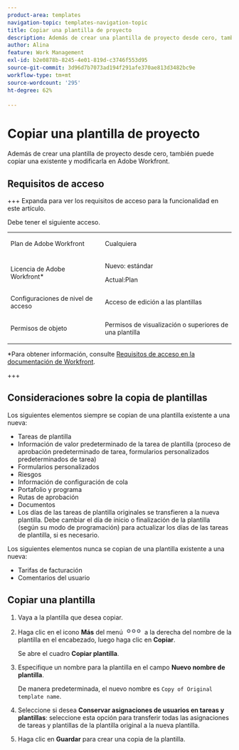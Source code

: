 ```yaml
---
product-area: templates
navigation-topic: templates-navigation-topic
title: Copiar una plantilla de proyecto
description: Además de crear una plantilla de proyecto desde cero, también puede copiar una existente y modificarla.
author: Alina
feature: Work Management
exl-id: b2e0878b-8245-4e01-819d-c3746f553d95
source-git-commit: 3d96d7b7073ad194f291afe370ae813d3482bc9e
workflow-type: tm+mt
source-wordcount: '295'
ht-degree: 62%

---
```


# Copiar una plantilla de proyecto

<!--Audited: 5/2025-->

Además de crear una plantilla de proyecto desde cero, también puede copiar una existente y modificarla en Adobe Workfront.

## Requisitos de acceso

+++ Expanda para ver los requisitos de acceso para la funcionalidad en este artículo.

Debe tener el siguiente acceso.

<table style="table-layout:auto"> 
 <col> 
 <col> 
 <tbody> 
  <tr> 
   <td role="rowheader">Plan de Adobe Workfront</td> 
   <td> <p>Cualquiera </p> </td> 
  </tr> 
  <tr> 
   <td role="rowheader">Licencia de Adobe Workfront*</td> 
   <td><p>Nuevo: estándar</p> 
   <p>Actual:Plan </p> </td> 
  </tr> 
  <tr> 
   <td role="rowheader">Configuraciones de nivel de acceso</td> 
   <td> <p>Acceso de edición a las plantillas</p> </td> 
  </tr> 
  <tr> 
   <td role="rowheader">Permisos de objeto</td> 
   <td> <p>Permisos de visualización o superiores de una plantilla</p>  </td> 
  </tr> 
 </tbody> 
</table>

*Para obtener información, consulte [Requisitos de acceso en la documentación de Workfront](/help/quicksilver/administration-and-setup/add-users/access-levels-and-object-permissions/access-level-requirements-in-documentation.md).

+++

## Consideraciones sobre la copia de plantillas

Los siguientes elementos siempre se copian de una plantilla existente a una nueva:

* Tareas de plantilla
* Información de valor predeterminado de la tarea de plantilla (proceso de aprobación predeterminado de tarea, formularios personalizados predeterminados de tarea)
* Formularios personalizados
* Riesgos
* Información de configuración de cola
* Portafolio y programa
* Rutas de aprobación
* Documentos
* Los días de las tareas de plantilla originales se transfieren a la nueva plantilla. Debe cambiar el día de inicio o finalización de la plantilla (según su modo de programación) para actualizar los días de las tareas de plantilla, si es necesario.

Los siguientes elementos nunca se copian de una plantilla existente a una nueva:

* Tarifas de facturación
* Comentarios del usuario

## Copiar una plantilla


<!--ensure steps and casing on the fields and buttons is accurate with unshim-->

1. Vaya a la plantilla que desea copiar.
1. Haga clic en el icono **Más** del menú ![Más](assets/qs-more-icon-on-an-object.png) a la derecha del nombre de la plantilla en el encabezado, luego haga clic en **Copiar**.

   Se abre el cuadro **Copiar plantilla**.
1. Especifique un nombre para la plantilla en el campo **Nuevo nombre de plantilla**.

   De manera predeterminada, el nuevo nombre es `Copy of Original template name`.

1. Seleccione si desea **Conservar asignaciones de usuarios en tareas y plantillas**: seleccione esta opción para transferir todas las asignaciones de tareas y plantillas de la plantilla original a la nueva plantilla.
1. Haga clic en **Guardar** para crear una copia de la plantilla.
